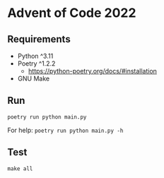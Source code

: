 # Advent of Code 2022

## Requirements

- Python ^3.11
- Poetry ^1.2.2
    - https://python-poetry.org/docs/#installation
- GNU Make


## Run

`poetry run python main.py`

For help: `poetry run python main.py -h`

## Test

`make all`
